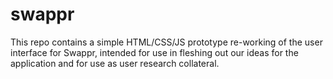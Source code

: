 swappr
======

This repo contains a simple HTML/CSS/JS prototype re-working of the user interface for Swappr, intended for use in fleshing out our ideas for the application and for use as user research collateral.
